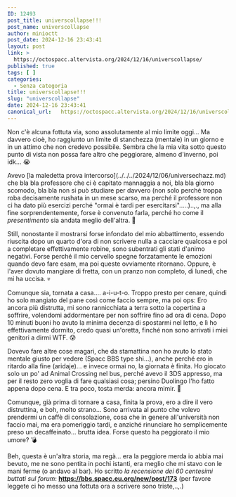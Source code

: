 ```yaml
---
ID: 12493
post_title: universcollapse!!!
post_name: universcollapse
author: minioctt
post_date: 2024-12-16 23:43:41
layout: post
link: >
  https://octospacc.altervista.org/2024/12/16/universcollapse/
published: true
tags: [ ]
categories:
  - Senza categoria
title: universcollapse!!!
slug: "universcollapse"
date: 2024-12-16 23:43:41
canonical_url:   https://octospacc.altervista.org/2024/12/16/universcollapse/
---
```

<!-- wp:paragraph -->
<p markdown="1">Non c'è alcuna fottuta via, sono assolutamente al mio limite oggi... Ma davvero cioè, ho raggiunto un limite di stanchezza (mentale) in un giorno e in un attimo che non credevo possibile. Sembra che la mia vita sotto questo punto di vista non possa fare altro che peggiorare, almeno d'inverno, poi idk... 😭️</p>
<!-- /wp:paragraph -->

<!-- wp:paragraph -->
<p markdown="1">Avevo [la maledetta prova intercorso](../../../2024/12/06/universechazz.md) che bla bla professore che ci è capitato mannaggia a noi, bla bla giorno scomodo, bla bla non si può studiare per davvero (non solo perché troppa roba decisamente rushata in un mese scarso, ma perché il professore non ci ha dato più esercizi perché "ormai è tardi per esercitarsi".....)..,., ma alla fine sorprendentemente, forse è convenuto farla, perché ho come il <em>presentimento</em> sia andata meglio dell'altra. 🤯️</p>
<!-- /wp:paragraph -->

<!-- wp:paragraph -->
<p markdown="1">Still, nonostante il mostrarsi forse infondato del mio abbattimento, essendo riuscita dopo un quarto d'ora di non scrivere nulla a cacciare qualcosa e poi a completare effettivamente robine, sono subentrati gli stati d'animo negativi. Forse perché il mio cervello spegne forzatamente le emozioni quando devo fare esam, ma poi queste ovviamente ritornano. Oppure, è l'aver dovuto mangiare di fretta, con un pranzo non completo, di lunedì, che mi ha uccisa. 💀️</p>
<!-- /wp:paragraph -->

<!-- wp:paragraph -->
<p markdown="1">Comunque sia, tornata a casa.... a-i-u-t-o. Troppo presto per cenare, quindi ho solo mangiato del pane così come faccio sempre, ma poi ops: Ero ancora più distrutta, mi sono rannicchiata a terra sotto la copertina a soffrire, volendomi addormentare per non soffrire fino ad ora di cena. Dopo 10 minuti buoni ho avuto la minima decenza di spostarmi nel letto, e lì ho effettivamente dormito, credo quasi un'oretta, finché non sono arrivati i miei genitori a dirmi WTF. 😰️</p>
<!-- /wp:paragraph -->

<!-- wp:paragraph -->
<p markdown="1">Dovevo fare altre cose magari, che da stamattina non ho avuto lo stato mentale giusto per vedere (Spacc BBS type shi...), anche perché ero in ritardo alla fine (aridaje)... e invece ormai no, la giornata è finita. Ho giocato solo un po' ad Animal Crossing nel bus, perché avevo il 3DS appresso, ma per il resto zero voglia di fare qualsiasi cosa; persino Duolingo l'ho fatto appena dopo cena. E tra poco, tosta merda: ancora mimir. 🥵️</p>
<!-- /wp:paragraph -->

<!-- wp:paragraph -->
<p markdown="1">Comunque, già prima di tornare a casa, finita la prova, ero a dire il vero distruttina, e boh, molto strano... Sono arrivata al punto che volevo prendermi un caffè di consolazione, cosa che in genere all'università non faccio mai, ma era pomeriggio tardi, e anziché rinunciare ho semplicemente preso un decaffeinato... brutta idea. Forse questo ha peggiorato il mio umore? 💣️</p>
<!-- /wp:paragraph -->

<!-- wp:paragraph -->
<p markdown="1">Beh, questa è un'altra storia, ma regà... era la peggiore merda io abbia mai bevuto, me ne sono pentita in pochi istanti, era meglio che mi stavo con le mani ferme (o andavo al bar). Ho scritto <em>la recensione dei 60 centesimi buttati sul forum</em>: <a href="https://bbs.spacc.eu.org/new/post/173"><strong>https://bbs.spacc.eu.org/new/post/173</strong></a> (per favore leggete ci ho messo una fottuta ora a scrivere sono triste,..,.)</p>
<!-- /wp:paragraph -->